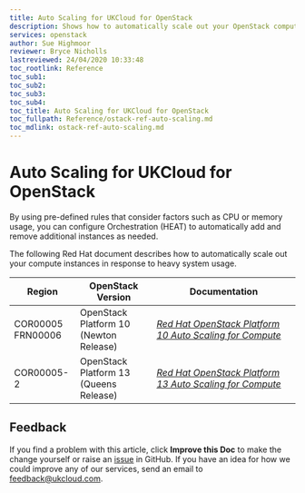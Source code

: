 ```yaml
---
title: Auto Scaling for UKCloud for OpenStack
description: Shows how to automatically scale out your OpenStack compute instances in response to system usage
services: openstack
author: Sue Highmoor
reviewer: Bryce Nicholls
lastreviewed: 24/04/2020 10:33:48
toc_rootlink: Reference
toc_sub1:
toc_sub2:
toc_sub3:
toc_sub4:
toc_title: Auto Scaling for UKCloud for OpenStack
toc_fullpath: Reference/ostack-ref-auto-scaling.md
toc_mdlink: ostack-ref-auto-scaling.md
---
```


# Auto Scaling for UKCloud for OpenStack

By using pre-defined rules that consider factors such as CPU or memory usage, you can configure Orchestration (HEAT) to automatically add and remove additional instances as needed.

The following Red Hat document describes how to automatically scale out your compute instances in response to heavy system usage.


| Region              | OpenStack Version                      | Documentation |
|---------------------|----------------------------------------|---------------|
| COR00005 <BR> FRN00006 | OpenStack Platform 10 <BR>(Newton Release) | [*Red Hat OpenStack Platform 10 Auto Scaling for Compute*](https://access.redhat.com/documentation/en-us/red_hat_openstack_platform/10/pdf/auto_scaling_for_compute/Red_Hat_OpenStack_Platform-8-Auto_Scaling_for_Compute-en-US.pdf) |
| COR00005-2 | OpenStack Platform 13 <BR> (Queens Release) | [*Red Hat OpenStack Platform 13 Auto Scaling for Compute*](https://access.redhat.com/documentation/en-us/red_hat_openstack_platform/13/html/auto_scaling_for_instances/index) |


## Feedback

If you find a problem with this article, click **Improve this Doc** to make the change yourself or raise an [issue](https://github.com/UKCloud/documentation/issues) in GitHub. If you have an idea for how we could improve any of our services, send an email to <feedback@ukcloud.com>.
